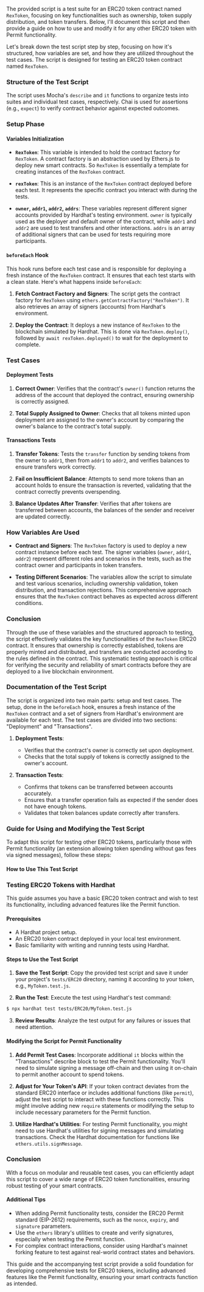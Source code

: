 The provided script is a test suite for an ERC20 token contract named `RexToken`, focusing on key functionalities such as ownership, token supply distribution, and token transfers. Below, I'll document this script and then provide a guide on how to use and modify it for any other ERC20 token with Permit functionality.

Let's break down the test script step by step, focusing on how it's structured, how variables are set, and how they are utilized throughout the test cases. The script is designed for testing an ERC20 token contract named `RexToken`.

### Structure of the Test Script

The script uses Mocha's `describe` and `it` functions to organize tests into suites and individual test cases, respectively. Chai is used for assertions (e.g., `expect`) to verify contract behavior against expected outcomes.

### Setup Phase

#### Variables Initialization

- **`RexToken`**: This variable is intended to hold the contract factory for `RexToken`. A contract factory is an abstraction used by Ethers.js to deploy new smart contracts. So `RexToken` is essentially a template for creating instances of the `RexToken` contract.

- **`rexToken`**: This is an instance of the `RexToken` contract deployed before each test. It represents the specific contract you interact with during the tests.

- **`owner`, `addr1`, `addr2`, `addrs`**: These variables represent different signer accounts provided by Hardhat's testing environment. `owner` is typically used as the deployer and default owner of the contract, while `addr1` and `addr2` are used to test transfers and other interactions. `addrs` is an array of additional signers that can be used for tests requiring more participants.

#### `beforeEach` Hook

This hook runs before each test case and is responsible for deploying a fresh instance of the `RexToken` contract. It ensures that each test starts with a clean state. Here's what happens inside `beforeEach`:

1. **Fetch Contract Factory and Signers**: The script gets the contract factory for `RexToken` using `ethers.getContractFactory("RexToken")`. It also retrieves an array of signers (accounts) from Hardhat's environment.

2. **Deploy the Contract**: It deploys a new instance of `RexToken` to the blockchain simulated by Hardhat. This is done via `RexToken.deploy()`, followed by `await rexToken.deployed()` to wait for the deployment to complete.

### Test Cases

#### Deployment Tests

1. **Correct Owner**: Verifies that the contract's `owner()` function returns the address of the account that deployed the contract, ensuring ownership is correctly assigned.

2. **Total Supply Assigned to Owner**: Checks that all tokens minted upon deployment are assigned to the owner's account by comparing the owner's balance to the contract's total supply.

#### Transactions Tests

1. **Transfer Tokens**: Tests the `transfer` function by sending tokens from the owner to `addr1`, then from `addr1` to `addr2`, and verifies balances to ensure transfers work correctly.

2. **Fail on Insufficient Balance**: Attempts to send more tokens than an account holds to ensure the transaction is reverted, validating that the contract correctly prevents overspending.

3. **Balance Updates After Transfer**: Verifies that after tokens are transferred between accounts, the balances of the sender and receiver are updated correctly.

### How Variables Are Used

- **Contract and Signers**: The `RexToken` factory is used to deploy a new contract instance before each test. The signer variables (`owner`, `addr1`, `addr2`) represent different roles and scenarios in the tests, such as the contract owner and participants in token transfers.

- **Testing Different Scenarios**: The variables allow the script to simulate and test various scenarios, including ownership validation, token distribution, and transaction rejections. This comprehensive approach ensures that the `RexToken` contract behaves as expected across different conditions.

### Conclusion

Through the use of these variables and the structured approach to testing, the script effectively validates the key functionalities of the `RexToken` ERC20 contract. It ensures that ownership is correctly established, tokens are properly minted and distributed, and transfers are conducted according to the rules defined in the contract. This systematic testing approach is critical for verifying the security and reliability of smart contracts before they are deployed to a live blockchain environment.


### Documentation of the Test Script

The script is organized into two main parts: setup and test cases. The setup, done in the `beforeEach` hook, ensures a fresh instance of the `RexToken` contract and a set of signers from Hardhat's environment are available for each test. The test cases are divided into two sections: "Deployment" and "Transactions".

1. **Deployment Tests**:
   - Verifies that the contract's owner is correctly set upon deployment.
   - Checks that the total supply of tokens is correctly assigned to the owner's account.

2. **Transaction Tests**:
   - Confirms that tokens can be transferred between accounts accurately.
   - Ensures that a transfer operation fails as expected if the sender does not have enough tokens.
   - Validates that token balances update correctly after transfers.

### Guide for Using and Modifying the Test Script

To adapt this script for testing other ERC20 tokens, particularly those with Permit functionality (an extension allowing token spending without gas fees via signed messages), follow these steps:

#### How to Use This Test Script

### Testing ERC20 Tokens with Hardhat

This guide assumes you have a basic ERC20 token contract and wish to test its functionality, including advanced features like the Permit function.

#### Prerequisites

- A Hardhat project setup.
- An ERC20 token contract deployed in your local test environment.
- Basic familiarity with writing and running tests using Hardhat.

#### Steps to Use the Test Script

1. **Save the Test Script**: Copy the provided test script and save it under your project's `tests/ERC20` directory, naming it according to your token, e.g., `MyToken.test.js`.

2. **Run the Test**: Execute the test using Hardhat's test command:

```bash
$ npx hardhat test tests/ERC20/MyToken.test.js
```

3. **Review Results**: Analyze the test output for any failures or issues that need attention.

#### Modifying the Script for Permit Functionality

1. **Add Permit Test Cases**: Incorporate additional `it` blocks within the "Transactions" describe block to test the Permit functionality. You'll need to simulate signing a message off-chain and then using it on-chain to permit another account to spend tokens.

2. **Adjust for Your Token's API**: If your token contract deviates from the standard ERC20 interface or includes additional functions (like `permit`), adjust the test script to interact with these functions correctly. This might involve adding new `require` statements or modifying the setup to include necessary parameters for the Permit function.

3. **Utilize Hardhat's Utilities**: For testing Permit functionality, you might need to use Hardhat's utilities for signing messages and simulating transactions. Check the Hardhat documentation for functions like `ethers.utils.signMessage`.

### Conclusion

With a focus on modular and reusable test cases, you can efficiently adapt this script to cover a wide range of ERC20 token functionalities, ensuring robust testing of your smart contracts.


#### Additional Tips

- When adding Permit functionality tests, consider the ERC20 Permit standard (EIP-2612) requirements, such as the `nonce`, `expiry`, and `signature` parameters.
- Use the `ethers` library's utilities to create and verify signatures, especially when testing the Permit function.
- For complex contract interactions, consider using Hardhat's mainnet forking feature to test against real-world contract states and behaviors.

This guide and the accompanying test script provide a solid foundation for developing comprehensive tests for ERC20 tokens, including advanced features like the Permit functionality, ensuring your smart contracts function as intended.